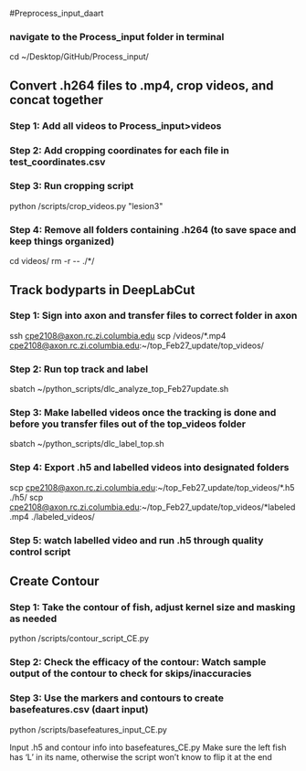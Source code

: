 #Preprocess_input_daart


### navigate to the Process_input folder in terminal

cd ~/Desktop/GitHub/Process_input/

## Convert .h264 files to .mp4, crop videos, and concat together

### Step 1: Add all videos to Process_input>videos
### Step 2: Add cropping coordinates for each file in test_coordinates.csv
### Step 3: Run cropping script

python /scripts/crop_videos.py "lesion3"

### Step 4: Remove all folders containing .h264 (to save space and keep things organized)
cd videos/
rm -r -- ./*/

## Track bodyparts in DeepLabCut

### Step 1: Sign into axon and transfer files to correct folder in axon

ssh cpe2108@axon.rc.zi.columbia.edu
scp /videos/*.mp4 cpe2108@axon.rc.zi.columbia.edu:~/top_Feb27_update/top_videos/

### Step 2: Run top track and label

sbatch ~/python_scripts/dlc_analyze_top_Feb27update.sh

### Step 3: Make labelled videos once the tracking is done and before you transfer files out of the top_videos folder

sbatch ~/python_scripts/dlc_label_top.sh

### Step 4: Export .h5 and labelled videos into designated folders

scp cpe2108@axon.rc.zi.columbia.edu:~/top_Feb27_update/top_videos/*.h5 ./h5/
scp cpe2108@axon.rc.zi.columbia.edu:~/top_Feb27_update/top_videos/*labeled.mp4 ./labeled_videos/

### Step 5: watch labelled video and run .h5 through quality control script

## Create Contour

### Step 1: Take the contour of fish, adjust kernel size and masking as needed

python /scripts/contour_script_CE.py 

### Step 2: Check the efficacy of the contour: Watch sample output of the contour to check for skips/inaccuracies

### Step 3: Use the markers and contours to create basefeatures.csv (daart input)

python /scripts/basefeatures_input_CE.py

Input .h5 and contour info into basefeatures_CE.py
Make sure the left fish has ‘L’ in its name, otherwise the script won’t know to flip it at the end



